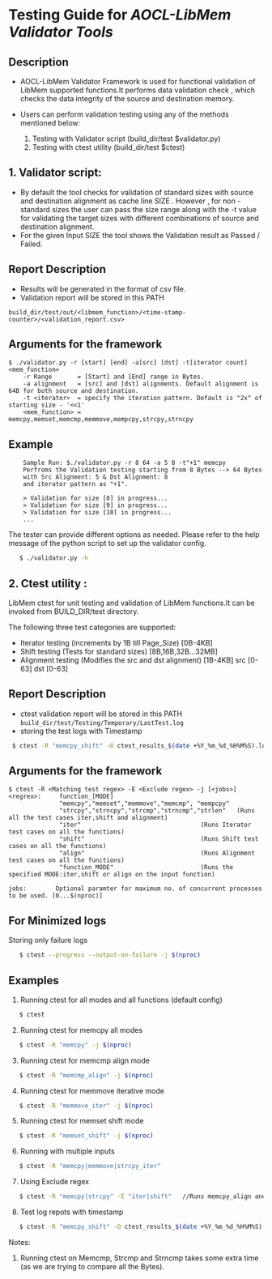 # Testing Guide for **_AOCL-LibMem Validator Tools_**

## Description
- AOCL-LibMem Validator Framework is used for functional validation of LibMem supported functions.It performs data validation check , which checks the data integrity of the source and destination memory.

- Users can perform validation testing using any of the methods mentioned below:
   1. Testing with Validator script (build_dir/test $validator.py)
   2. Testing with ctest utility (build_dir/test $ctest)

## 1. Validator script:

- By default the tool checks for validation of standard sizes with source and destination alignment as cache line SIZE . However , for non - standard sizes the user can pass the size range  along with the -t <iterator> value for validating the target sizes with different combinations of source and destination alignment.
 - For the given Input SIZE the tool shows the Validation result as
Passed / Failed.


## Report Description
  - Results will be generated in the format of csv file.
  - Validation report will be stored in this PATH
```
build_dir/test/out/<libmem_function>/<time-stamp-counter>/<validation_report.csv>
```

## Arguments for the framework


    $ ./validator.py -r [start] [end] -a[src] [dst] -t[iterator count] <mem_function>
        -r Range       = [Start] and [End] range in Bytes.
        -a alignment   = [src] and [dst] alignments. Default alignment is 64B for both source and destination.
        -t <iterator>  = specify the iteration pattern. Default is "2x" of starting size - '<<1'
        <mem_function> = memcpy,memset,memcmp,memmove,mempcpy,strcpy,strncpy

## Example
        Sample Run: $./validator.py -r 8 64 -a 5 8 -t"+1" memcpy
        Perfroms the Validation testing starting from 8 Bytes --> 64 Bytes
        with Src Alignment: 5 & Dst Alignment: 8
        and iterator pattern as "+1".

        > Validation for size [8] in progress...
        > Validation for size [9] in progress...
        > Validation for size [10] in progress...
        ...



The tester can provide different options as needed. Please refer to the help message
of the python script to set up  the validator config.
```sh
   $ ./validator.py -h
```

## 2. Ctest utility :
LibMem ctest for unit testing and validation of LibMem functions.It can be invoked from BUILD_DIR/test directory.

The following three test categories are supported:
- Iterator testing (increments by 1B till Page_Size)  [0B-4KB]
- Shift testing (Tests for standard sizes)  [8B,16B,32B...32MB]
- Alignment testing (Modifies the src and dst alignment)  [1B-4KB]   src [0-63]   dst [0-63]

## Report Description
  - ctest validation report will be stored in this PATH
        ```
        build_dir/test/Testing/Temporary/LastTest.log
        ```
  - storing the test logs with Timestamp
  ```sh
   $ ctest -R "memcpy_shift" -O ctest_results_$(date +%Y_%m_%d_%H%M%S).log
```
## Arguments for the framework

    $ ctest -R <Matching test regex> -E <Exclude regex> -j [<jobs>]
    <regrex>:     function_[MODE]
                  "memcpy","memset","memmove","memcmp", "mempcpy"
                  "strcpy","strncpy","strcmp","strncmp","strlen"   (Runs all the test cases iter,shift and alignment)
                  "iter"                                 (Runs Iterator test cases on all the functions)
                  "shift"                                (Runs Shift test cases on all the functions)
                  "align"                                (Runs Alignment test cases on all the functions)
                  "function_MODE"                        (Runs the specified MODE:iter,shift or align on the input function)

    jobs:        Optional paramter for maximum no. of concurrent processes to be used. [0...$(nproc)]

## For Minimized logs
Storing only failure logs
```sh
   $ ctest --progress --output-on-failure -j $(nproc)
```
## Examples

1. Running ctest for all modes and all functions (default config)
```sh
   $ ctest
```
2. Running ctest for memcpy all modes
```sh
   $ ctest -R "memcpy" -j $(nproc)
```
3. Running ctest for memcmp align mode
```sh
   $ ctest -R "memcmp_align" -j $(nproc)
```
4. Running ctest for memmove iterative mode
```sh
   $ ctest -R "memmove_iter" -j $(nproc)
```
5. Running ctest for memset shift mode
```sh
   $ ctest -R "memset_shift" -j $(nproc)
```
6. Running with multiple inputs
```sh
   $ ctest -R "memcpy|memmove|strcpy_iter"
```
7. Using Exclude regex
```sh
   $ ctest -R "memcpy|strcpy" -E "iter|shift"   //Runs memcpy_align and strcpy_align ;ignores iter and shift test cases.
```
8. Test log repots with timestamp
```sh
   $ ctest -R "memcpy_shift" -O ctest_results_$(date +%Y_%m_%d_%H%M%S).log
```

Notes:
1. Running ctest on Memcmp, Strcmp and Strncmp takes some extra time (as we are trying to compare all the Bytes).
